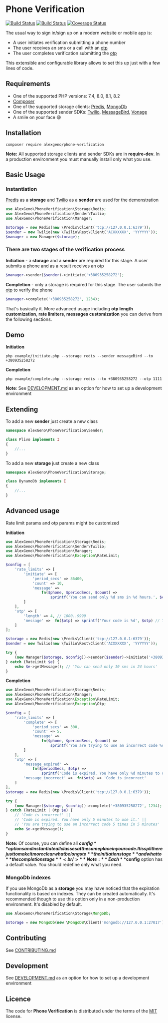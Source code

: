 # Phone Verification #

[![Build Status](https://github.com/alexeygeno/phone-verification-php/workflows/PHPUnit/badge.svg)](https://github.com/alexeygeno/phone-verification-php/actions)
[![Build Status](https://github.com/alexeygeno/phone-verification-php/workflows/CodeSniffer/badge.svg)](https://github.com/alexeygeno/phone-verification-php/actions)
[![Coverage Status](https://coveralls.io/repos/github/alexeygeno/phone-verification-php/badge.svg)](https://coveralls.io/github/alexeygeno/phone-verification-php)

The usual way to sign in/sign up on a modern website or mobile app is:
- A user initiates verification submitting a phone number 
- The user receives an sms or a call with an [ otp](https://en.wikipedia.org/wiki/One-time_password)
- The user completes verification submitting the [ otp](https://en.wikipedia.org/wiki/One-time_password)

This extensible and configurable library allows to set this up just with a few lines of code.
## Requirements ##
- One of the supported PHP versions: 7.4, 8.0, 8.1, 8.2
- [ Composer](https://getcomposer.org/)
- One of the supported storage clients: [ Predis](https://github.com/predis/predis), [ MongoDb](https://github.com/mongodb/mongo-php-library)
- One of the supported sender SDKs: [ Twilio](https://github.com/twilio/twilio-php), [ MessageBird](https://github.com/messagebird/php-rest-api), [Vonage ](https://github.com/Vonage/vonage-php-sdk-core)
- A smile on your face :smile:

## Installation ##
```shell
composer require alexgeno/phone-verification
```
**Note:** All supported storage clients and sender SDKs are in **require-dev**. In a production environment you must manually install only what you use.
## Basic Usage ##

### Instantiation ###
[ Predis](https://github.com/predis/predis) as a **storage** and  [ Twilio](https://github.com/twilio/twilio-php) as a **sender** are used for the demonstration
```php
use AlexGeno\PhoneVerification\Storage\Redis;
use AlexGeno\PhoneVerification\Sender\Twilio;
use AlexGeno\PhoneVerification\Manager;

$storage = new Redis(new \Predis\Client('tcp://127.0.0.1:6379'));
$sender = new Twilio(new \Twilio\Rest\Client('ACXXXXXX', 'YYYYYY'));
$manager = new Manager($storage);
```
### There are two stages of the verification process ###

**Initiation** -  a **storage** and a **sender** are required for this stage. A user submits a phone and as a result receives an [otp](https://en.wikipedia.org/wiki/One-time_password)

```php
$manager->sender($sender)->initiate('+380935258272');
```
**Completion** - only a storage is required for this stage. The user submits the [ otp](https://en.wikipedia.org/wiki/One-time_password) to verify the phone
```php
$manager->complete('+380935258272', 1234);
```
That's basically it. More advanced usage including **otp length customization**, **rate limiters**, **messages customization** you can derive from the following sections.

## Demo
**Initiation**
```shell
php example/initiate.php --storage redis --sender messageBird --to +380935258272
```
**Completion**
```shell
php example/complete.php --storage redis --to +380935258272 --otp 1111
```
**Note**: See [DEVELOPMENT.md](DEVELOPMENT.md) as an option for how to set up a development environment

## Extending
To add a new **sender** just create a new class
```php
namespace AlexGeno\PhoneVerification\Sender;

class Plivo implements I
{ 
    //...
}
```
To add a new **storage** just create a new class
```php
namespace AlexGeno\PhoneVerification\Storage;

class DynamoDb implements I
{ 
    //...
}
```
## Advanced usage
Rate limit params and otp params might be customized

**Initiation**
```php
use AlexGeno\PhoneVerification\Storage\Redis;
use AlexGeno\PhoneVerification\Sender\Twilio;
use AlexGeno\PhoneVerification\Manager;
use AlexGeno\PhoneVerification\Exception\RateLimit;

$config = [
    'rate_limits' => [
        'initiate' => [
            'period_secs' => 86400,
            'count' => 10,
            'message' =>
                fn($phone, $periodSecs, $count) =>
                    sprintf('You can send only %d sms in %d hours.', $count, $periodSecs / 60 / 60)
        ]
    ],
    'otp' => [
        'length' => 4, // 1000..9999
        'message' =>  fn($otp) => sprintf('Your code is %d', $otp) // The text a user receives
    ]
];

$storage = new Redis(new \Predis\Client('tcp://127.0.0.1:6379'));
$sender = new Twilio(new \Twilio\Rest\Client('ACXXXXXX', 'YYYYYY'));

try {
    (new Manager($storage, $config))->sender($sender)->initiate('+380935258272');
} catch (RateLimit $e) {
    echo $e->getMessage(); // 'You can send only 10 sms in 24 hours'
}
```

**Completion**
```php
use AlexGeno\PhoneVerification\Storage\Redis;
use AlexGeno\PhoneVerification\Manager;
use AlexGeno\PhoneVerification\Exception\RateLimit;
use AlexGeno\PhoneVerification\Exception\Otp;

$config = [
    'rate_limits' => [
        'complete' => [
            'period_secs' => 300,
            'count' => 5,
            'message' =>
                fn($phone, $periodSecs, $count) =>
                    sprintf('You are trying to use an incorrect code %d times in %d minutes', $count, $periodSecs / 60)
        ]
    ],
    'otp' => [
        'message_expired' =>
            fn($periodSecs, $otp) =>
                sprintf('Code is expired. You have only %d minutes to use it.', $periodSecs / 60),
        'message_incorrect' =>  fn($otp) => 'Code is incorrect'
    ]
];
$storage = new Redis(new \Predis\Client('tcp://127.0.0.1:6379'));

try {
    (new Manager($storage, $config))->complete('+380935258272', 1234);
} catch (RateLimit | Otp $e) {
    // 'Code is incorrect' ||
    // 'Code is expired. You have only 5 minutes to use it.' ||
    // 'You are trying to use an incorrect code 5 times in 5 minutes'
    echo $e->getMessage();
}
```
**Note:** Of course,  you can define all **$config** options and instantiate all classes at the same place in your code.
It is split here just to make it more clear what belongs to **the initiation stage** and what to **the completion stage**
<br />**Note:** Each **$config** option has a default value. You should redefine only what you need.

### MongoDb indexes
If you use MongoDb as a **storage** you may have noticed that the expiration functionality is based on indexes.
They can be created automatically. It's recommended though to use this option only in a non-production environment. It's disabled by default.

```php
use AlexGeno\PhoneVerification\Storage\MongoDb;

$storage = new MongoDb(new \MongoDB\Client('mongodb://127.0.0.1:27017'), ['indexes'=> true]);
```
## Contributing
See [CONTRIBUTING.md](CONTRIBUTING.md)

## Development
See [DEVELOPMENT.md](DEVELOPMENT.md) as an option for how to set up a development environment 

## Licence
The code for **Phone Verification** is distributed under the terms of the [MIT](LICENSE.txt) license.
